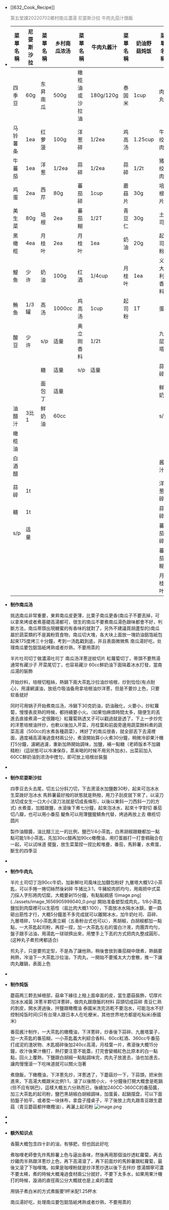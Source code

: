 - [[632_Cook_Recipe]] <p style="color:grey">第五堂課20220702鄉村南瓜濃湯 尼耍斯沙拉 牛肉丸茄汁燉飯</p>
- | **菜單名稱** | **尼耍斯沙拉** | **菜單名稱** | **乡村南瓜浓汤** | **菜單名稱** | **牛肉丸酱汁** | **菜單名稱** | **奶油野菇炖饭** | **菜單名稱** | **牛肉丸子 ** |
  |---|---|---|---|---|---|---|---|---|---|
  | 四季豆 | 60g | 东昇南瓜 | 500g | 橄榄油或沙拉油 | 180g/120g | 泰国米 | 1cup | 肉丸 |   |
  | 马铃薯条 | 1ea | 红萝菠 | 100g | 洋葱碎 | 1/2ea | 鸡高汤 | 1.25cup | 牛绞肉 | 180g  |
  | 牛蕃茄 | 1ea | 洋葱 | 1/2ea | 蒜碎 | 1/2ea | 蒜碎 | 1/2t | 猪绞肉 | 120g  |
  | 鸡蛋 | 2ea | 西芹 | 80g | 蕃茄碎 | 1cup | 蘑菇片 | 30g | 培根片 | 2ea  |
  | 美生菜 | 80g | 培根 | 2ea | 蕃茄糊 | 1/2T | 青豆仁 | 30g | 土司 | 0.5ea  |
  | 黑橄榄 | 4ea | 月桂叶 | 2ea | 月桂叶 | 1ea | 奶油 | 20g | 起司粉 | 1T  |
  | 鯷鱼 | 少许 | 奶油 | 100g | 红酒 | 1/4cup | 月桂叶 | 1ea | 义大利香料 | 1/4t  |
  | 鲔鱼 | 1/3罐 | 高汤 | 1000cc | 鸡高汤 | 1cup | 起司粉 | 1T | 蛋 | 1ea  |
  | 酸豆 | 少许 | s/p | 适量 | 奥立刚香料 | 1/2t |  |  | 九层塔 | 5g  |
  |  |  | 糖 | 适量 | s/p | 适量 |  |  | 蒜碎 | 1/2t  |
  |  |  | 面包丁 | 适量 |  |  |  |  | 鲜奶 | 1/4cup  |
  | 油醋汁 | 3比1 | 鲜奶油 | 60cc |  |  |  |  | s/p | 1/4t  |
  | 橄榄油 |  |  |  |  |  |  |  |  |   |
  | 白酒醋 |  |  |  |  |  |  |  | 酱汁 |   |
  | 蒜碎 | 1t |  |  |  |  |  |  | 洋葱碎 | 4T  |
  | 糖 | 1t |  |  |  |  |  |  | 蒜碎 | 1T  |
  | s/p | 适量 |  |  |  |  |  |  | 蕃茄碎 | 1cup  |
  |  |  |  |  |  |  |  |  | 蕃茄糊 | 1T  |
  |  |  |  |  |  |  |  |  | 月桂叶 |   |
- <p style="font-weight:bold">制作南瓜汤</p>
  挑选南瓜非常重要，東昇南瓜皮更薄，比栗子南瓜更香(南瓜子不要丟掉，可以拿來烤或者煮基礎高湯都可，很生的南瓜不要煮南瓜湯色跟味都會不好，判斷方法，南瓜蒂頭出現糖蜜的有香味的就對了，另外不建議買胡蘆型的)南瓜屬於蔬菜類的不是澱粉質食物，南瓜切大塊，各大块上面放一塊奶油鋁箔紙包起來175度烤三十分鐘，考到一汤匙戳到底，并且表面微微焦
  南瓜湯好吃，处理南瓜要包鋁箔紙烤熟或者炒熟，不要用蒸的
  
  半片吐司切丁做濃湯吐司丁
  南瓜汤洋蔥逆紋切片
  紅蘿蔔切丁，蒂頭不要熬湯通常有藏沙子
  芹菜尾切丁，也容易藏沙
  60cc鮮奶油下面隔着冰水打發，當南瓜湯的裝飾
  
  开始炒料，培根切粗絲，熱鍋下兩大茶匙沙拉油炒培根，炒到恰恰(有点耐心)，用濾網濾油，放纸巾吸油备用拿培根油炒洋蔥，但是不要炒上色，只要软香就好
  
  同时可用锅子开始煮南瓜汤，冷鍋下30克奶油，奶油融化，火要小，炒紅蘿蔔，慢慢表皮熟的時候，都持續要小火。（如果怕麻煩時間太多，隨便生的丟進去直接煮湯一定很難吃）紅蘿蔔熟透叉子可以戳過就是透了，下上一步炒完的洋蔥培根油拌炒，也軟以後加入芹菜，月桂葉和前面旁邊用蔬菜餘料煮的蔬菜高湯（500cc的水煮各種蔬菜），烤好了的南瓜很香，就全部丟下去湯裡面，適度補高湯淹過食材兩公分，煮滾開始算小火煮30分鐘，稍微冷卻果汁機打5分鐘，濾網過濾，重新加熱開始調味，加鹽，補一點糖（老師版本不加雞精粉）(這狀態可以冷凍保存，蒸来喝的时候不用另外加水)，出菜前加入60CC鮮奶油到浓汤中搅匀，即可放上培根丝裝盤
-
- <p style="font-weight:bold">制作尼耍斯沙拉</p>
  四季豆去头去尾，切五公分斜刀切，下去燙滾水加鹽数30秒，起来可泡冰水
  生菜拨好泡冰水
  馬鈴薯最好撥的狀態就是熱撥，用刀子刮皮就下來了，以滚刀法切成女生一口大小(滾刀法就是切成長條形，以後以東斜一刀西斜一刀的方式)
  水煮蛋，加醋跟鹽，水滾後下煮七分鐘，起來泡冰水，起來十字對切
  番茄切八瓣，也可以用小番茄
  鯷魚可以用薄鹽腥鯖魚代替，烤過再放上去
  橄榄切圆片
  
  製作油醋醬，油比醋三比一的比例，鹽巴1/4小茶匙，白黑胡椒跟糖都加一點點可能1/8小茶匙，先加30cc醋再加90cc橄欖油，用打蛋器打一打會稠融合在一起，可以试味道
  擺盤，放生菜葉捏一捏比較堆疊，番茄，馬鈴薯，水煮蛋，斷生的四季豆
-
- <p style="font-weight:bold">制作牛肉丸</p>
  半片土司切丁泡90cc牛奶，加新鮮吐司風味比加麵包粉好
  九層塔大概1/2小茶匙，可以手捲一捲切絲然後剁碎
  牛猪比3:1，牛豬絞肉抓均勻，用兩把中式菜刀採人字形將肉切縻，大概要剁15分鐘，有點黏稠感
  ![image.png](../assets/image_1656905998040_0.png)
  開始准备塑型成肉丸，1/8小茶匙鹽加到肉糜裡可以生筋性（盐比肉大概1:100），下面放冰水隔水冰鎮，要一路砸出筋性才行，大概5分鐘差不多完成就可以離開冰水，加牛奶吐司、蒜碎、九層塔碎，1/4小茶匙奧立綱（五香粉台式也可以），黑胡椒，白胡椒都加一點點，一大茶匙起司粉，再捏一捏，加一大茶匙左右的蛋白汁液，肉團弄均勻，盤子跟手沾油，用湯匙一球球擠出來，用雙手上下丟的方式把肉丸整成圓形，(这种丸子煮煎烤都适合)
  
  煎丸子，只是要煎定型，不是為了讓他熟，稍後會放到番茄糊中燉煮，熱鍋要夠熱，冷油下一大茶匙沙拉油，下肉丸，一開始不要搖太大力會散，推一下讓肉丸離鍋，表面上色
-
- <p style="font-weight:bold">制作炖饭</p>
  
  蘑菇两三颗去掉根部，菇傘下緣往上撥上面傘面的皮，當生蘑菇裝飾，切厚片泡冰水减菌
  洋蔥半颗切洋蔥碎，做肉丸跟燉飯的材料
  蒜頭切成蒜碎
  青豆仁熟的剝皮，開水燙過後，拌鹽跟橄欖油
  泰國米洗完沥乾不要泡水，可能泡水不好控制炖饭时间(只有台灣人跟日本人在吃梗米，其他世界地方都是吃秈米(泰國米)
  
  番茄酱汁制作，一大茶匙的橄欖油，下洋蔥碎，炒香後下蒜碎、九層塔葉子，加一大茶匙的番茄糊，一小茶匙義大利綜合香料、60cc紅酒、360cc牛番茄打成泥的渣狀物、木匙搗碎後加240cc高湯，月桂葉一片，煮滾後大概15分鐘，收汁後果汁機打，熱打要注意不能蓋，打完會變橘紅色比原本的白一點點，回火上覆熱，下鹽跟白胡椒一點點調味完，肉丸子放進去，油也加進去，讓肉慢慢滾一下吃味道就可以關火泡著
  
  煮燉飯，下橄欖油，下洋蔥先炒，洋蔥透了，下蘑菇炒一下，下蒜頭，把米倒進來，下高湯大概跟米比例1:1，滾了以後關小火，十分鐘後打開大概會是乾鍋(但不应有锅巴)，這樣大概五六分熟而已，後續加240CC-360CC的番茄醬，加三大茶匙的起司粉，鹽巴黑胡椒白胡椒調味，加蛋黃，起鍋摆盘，可以下面拍盤子拍平，或者垫一块抹布，拿盘子撞桌子，平了後放上肉丸跟青豆跟生蘑菇（青豆蘑菇都拌橄欖油），再灑上起司粉
  ![image.png](../assets/image_1656906129870_0.png)
-
-
- <p style="font-weight:bold">额外知识点</p>
  香腸大概包含四十趴的油，有够肥，但也因此好吃
  
  煮咖哩老師會先炸馬鈴薯上色与逼出香味，然後再用那個油炒透紅蘿蔔，再去炒雞肉半熟跟洋蔥炒上色，再下高湯滾了，再下前面炒的馬鈴薯跟紅蘿蔔，最後又滾了下咖哩塊。如果是咖哩粉就是炒洋蔥炒透以後下去拌炒
  漿湯類寧可濃不要太稀，煮的時候大概淹過食材兩公分就好，不要下太多水，如果用果汁機打的時候，漩渦的直徑兩公分大概就也是上桌的濃度
  
  用锅子煮白米的方式煮飯要1杯米配1.25杯水
  
  南瓜湯好吃，处理南瓜要包鋁箔紙烤熟或者炒熟，不要用蒸的